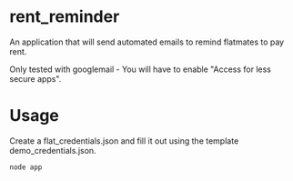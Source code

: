 # rent_reminder
An application that will send automated emails to remind flatmates to pay rent.

Only tested with googlemail - You will have to enable "Access for less secure apps".


# Usage

Create a flat_credentials.json and fill it out using the template demo_credentials.json.

`node app`
